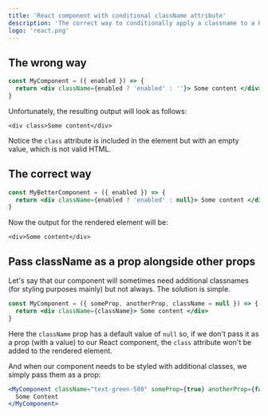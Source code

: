 ```yaml
---
title: 'React component with conditional className attribute'
description: 'The correct way to conditionally apply a classname to a React component or leave the attribute completely empty otherwise.'
logo: 'react.png'
---
```


## The wrong way

```jsx
const MyComponent = ({ enabled }) => {
  return <div className={enabled ? 'enabled' : ''}> Some content </div>
}
```

Unfortunately, the resulting output will look as follows:

```markup
<div class>Some content</div>
```

Notice the `class` attribute is included in the element but with an empty value, which is not valid HTML.

## The correct way

```jsx
const MyBetterComponent = ({ enabled }) => {
  return <div className={enabled ? 'enabled' : null}> Some content </div>
}
```

Now the output for the rendered element will be:

```markup
<div>Some content</div>
```

## Pass className as a prop alongside other props

Let's say that our component will sometimes need additional classnames (for styling purposes mainly) but not always. The solution is simple.

```jsx
const MyComponent = ({ someProp, anotherProp, className = null }) => {
  return <div className={className}> Some content </div>
}
```

Here the `className` prop has a default value of `null` so, if we don't pass it as a prop (with a value) to our React component, the `class` attribute won't be added to the rendered element.

And when our component needs to be styled with additional classes, we simply pass them as a prop:

```jsx
<MyComponent className="text-green-500" someProp={true} anotherProp={false}>
  Some Content
</MyComponent>
```
